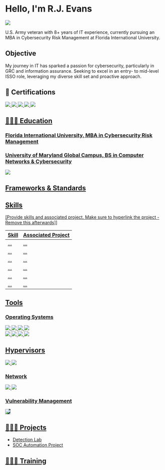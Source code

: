 # Hello, I'm R.J. Evans
<a href="https://linkedin.com/in/rj-evans"><img src="https://img.shields.io/badge/-LinkedIn-0072b1?&style=for-the-badge&logo=linkedin&logoColor=white" /></a>

U.S. Army veteran with 8+ years of IT experience, currently pursuing an MBA in Cybersecurity Risk Management at Florida International University.  

## Objective

My journey in IT has sparked a passion for cybersecurity, particularly in GRC and information assurance. Seeking to excel in an entry- to mid-level ISSO role, leveraging my diverse skill set and proactive approach.


## 🪪 Certifications

<div>
<a href="https://github.com/rjfe23/certifications/blob/main/CompTIA%20CySA%2B%20ce.pdf">    
    <img src="https://img.shields.io/badge/-CySA%2B-FF0000?&style=for-the-badge&logo=CompTIA&logoColor=white" />
<a href="https://github.com/rjfe23/certifications/blob/main/CompTIA%20Security%2B%20ce.pdf">
    <img src="https://img.shields.io/badge/-Security%2B-FF0000?&style=for-the-badge&logo=CompTIA&logoColor=white" />
<a href="https://github.com/rjfe23/certifications/blob/main/CCNA.pdf">
    <img src="https://img.shields.io/badge/-CCNA-007ACC?&style=for-the-badge&logo=Cisco&logoColor=white" />
<a href="https://github.com/rjfe23/certifications/blob/main/AWS%20CCP.pdf">
    <img src="https://img.shields.io/badge/-AWS%20CCP-FF9900?&style=for-the-badge&logo=Amazon%20AWS&logoColor=white" />
<a href="https://github.com/rjfe23/certifications/blob/main/PMI%20CAPM.pdf" >
    <img src="https://img.shields.io/badge/-PMI%20CAPM-5D2D91?&style=for-the-badge&logo=Project%20Management%20Institute&logoColor=white" />

</div>


## 👨🏾‍🎓 Education 
### Florida International University, MBA in Cybersecurity Risk Management
### University of Maryland Global Campus, BS in Computer Networks & Cybersecurity
<a href="https://github.com/rjfe23/certifications/blob/main/UMGC%20Degree.jpg" >
<img src="https://img.shields.io/badge/Degree-FF0000?style=for-the-badge&logoColor=white" style="text-decoration: none;" />


</div>

## Frameworks & Standards

<div>
    
## Skills
[Provide skills and associated project. Make sure to hyperlink the project - Remove this afterwards]]

| Skill                                         | Associated Project         |
|-----------------------------------------------|----------------------------|
| ...          | ... |
| ... | ...|
| ...       | ...|
| ...      | ...|
| ...                  | ...|
| ... | ...|

## Tools

### Operating Systems
<div>
<img src="https://img.shields.io/badge/macOS-000000?style=for-the-badge&logo=apple&logoColor=white" /> <img src="https://img.shields.io/badge/iOS-000000?style=for-the-badge&logo=apple&logoColor=white" /> <img src="https://img.shields.io/badge/RHEL-EE0000?style=for-the-badge&logo=red-hat&logoColor=white" /> <img src="https://img.shields.io/badge/Cisco_IOS-1BA0D7?style=for-the-badge&logo=cisco&logoColor=white" />
<div>
<img src="https://img.shields.io/badge/Android-3DDC84?style=for-the-badge&logo=android&logoColor=white" /> <img src="https://img.shields.io/badge/Kali_Linux-557C94?style=for-the-badge&logo=kali-linux&logoColor=white" /> <img src="https://img.shields.io/badge/CentOS-262577?style=for-the-badge&logo=centos&logoColor=white" /> <img src="https://img.shields.io/badge/Ubuntu-E95420?style=for-the-badge&logo=ubuntu&logoColor=white" />



## Hypervisors
<div>
<img src="https://img.shields.io/badge/VMware_Workstation_Pro-607078?style=for-the-badge&logo=vmware&logoColor=white" />
<img src="https://img.shields.io/badge/VirtualBox-183A61?style=for-the-badge&logo=virtualbox&logoColor=white" />


 

### Network
<div>
    <img src="https://img.shields.io/badge/Nmap-015C87?style=for-the-badge&logo=nmap&logoColor=white" />
    <img src="https://img.shields.io/badge/-Wireshark-1679A7?&style=for-the-badge&logo=Wireshark&logoColor=white" />

</div>

### Vulnerability Management
<div>
   <img src="https://img.shields.io/badge/Nessus-339933?style=for-the-badge&logo=nessus&logoColor=white" style="background-color: #001F3F;" />



</div>


## 👨🏾‍💻 Projects
- Detection Lab
- SOC Automation Project




## 👨🏾‍🏫 Training 












[linkedin]: https://linkedin.com/in/rj-evans

<!--
**joshmadakor1/joshmadakor1** is a ✨ _special_ ✨ repository because its `README.md` (this file) appears on your GitHub profile.

Here are some ideas to get you started:

- 🔭 I’m currently working on ...
- 🌱 I’m currently learning ...
- 👯 I’m looking to collaborate on ...
- 🤔 I’m looking for help with ...
- 💬 Ask me about ...
- 📫 How to reach me: ...
- 😄 Pronouns: ...
- ⚡ Fun fact: ...
-->
